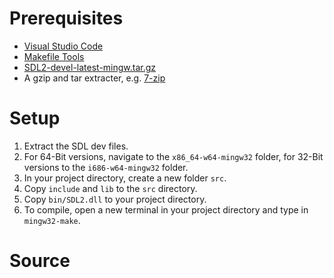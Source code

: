 # Prerequisites

- [Visual Studio Code](https://code.visualstudio.com/)
- [Makefile Tools](https://marketplace.visualstudio.com/items?itemName=ms-vscode.makefile-tools)
- [SDL2-devel-latest-mingw.tar.gz](https://github.com/libsdl-org/SDL/releases)
- A gzip and tar extracter, e.g. [7-zip](https://www.7-zip.org/)

# Setup

1. Extract the SDL dev files.
2. For 64-Bit versions, navigate to the `x86_64-w64-mingw32` folder, for 32-Bit versions to the `i686-w64-mingw32` folder.
3. In your project directory, create a new folder `src`.
4. Copy `include` and `lib` to the `src` directory.
5. Copy `bin/SDL2.dll` to your project directory.
6. To compile, open a new terminal in your project directory and type in `mingw32-make`.

# Source

[](https://youtu.be/jUZZC9UXyFs)
